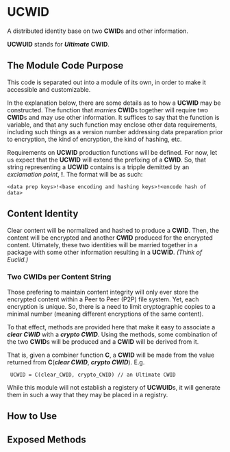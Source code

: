 # UCWID

 A distributed identity base on two **CWID**s and other information.
 
 **UCWUID** stands for ***Ultimate*** **CWID**.

## The Module Code Purpose

This code is separated out into a module of its own, in order to make it accessible and customizable. 

In the explanation below, there are some details as to how a **UCWID** may be constructed. The function that *marries* **CWID**s together will require two **CWID**s and may use other information. It suffices to say that the function is variable, and that any such function may enclose other data requirements, including such things as a version number addressing data preparation prior to encryption, the kind of encryption, the kind of hashing, etc.

Requirements on **UCWID** production functions will be defined. For now, let us expect that the **UCWID** will extend the prefixing of a **CWID**. So, that string representing a **UCWID** contains is a tripple demitted by an *exclamation point*, **!**.  The format will be as such:

```
<data prep keys>!<base encoding and hashing keys>!<encode hash of data>
```

## Content Identity

Clear content will be normalized and hashed to produce a **CWID**. Then, the content will be encrypted and another **CWID** produced for the encrypted content. Utimately, these two identities will be married together in a package with some other information resulting in a **UCWID**.  *(Think of Euclid.)*

### Two CWIDs per Content String

Those prefering to maintain content integrity will only ever store the encrypted content within a Peer to Peer (P2P) file system. Yet, each encryption is unique. So, there is a need to limit cryptographic copies to a minimal number (meaning different encryptions of the same content).

To that effect, methods are provided here that make it easy to associate a ***clear CWID*** with a ***crypto CWID***. Using the methods, some combination of the two **CWID**s will be produced and a **CWID** will be derived from it.

That is, given a combiner function **C**, a **CWID** will be made from the value returned from **C**(***clear CWID***, ***crypto CWID***).  E.g.

```
 UCWID = C(clear_CWID, crypto_CWID) // an Ultimate CWID
```

While this module will not establish a registery of **UCWUID**s, it will generate them in such a way that they may be placed in a registry.

## How to Use


## Exposed Methods

